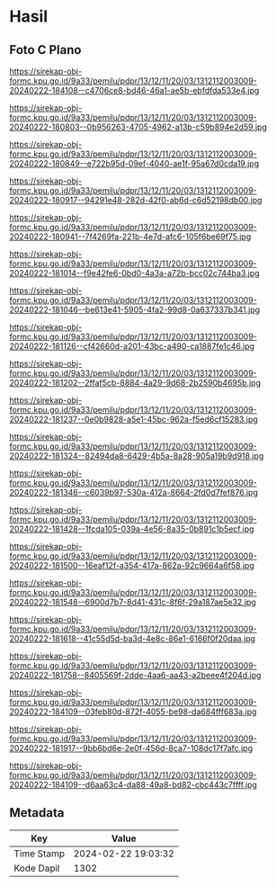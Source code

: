 # Hasil

## Foto C Plano

https://sirekap-obj-formc.kpu.go.id/9a33/pemilu/pdpr/13/12/11/20/03/1312112003009-20240222-184108--c4706ce8-bd46-46a1-ae5b-ebfdfda533e4.jpg

https://sirekap-obj-formc.kpu.go.id/9a33/pemilu/pdpr/13/12/11/20/03/1312112003009-20240222-180803--0b956263-4705-4962-a13b-c59b894e2d59.jpg

https://sirekap-obj-formc.kpu.go.id/9a33/pemilu/pdpr/13/12/11/20/03/1312112003009-20240222-180849--e722b95d-09ef-4040-ae1f-95a67d0cda19.jpg

https://sirekap-obj-formc.kpu.go.id/9a33/pemilu/pdpr/13/12/11/20/03/1312112003009-20240222-180917--94291e48-282d-42f0-ab6d-c6d52198db00.jpg

https://sirekap-obj-formc.kpu.go.id/9a33/pemilu/pdpr/13/12/11/20/03/1312112003009-20240222-180941--7f4269fa-221b-4e7d-afc6-105f6be69f75.jpg

https://sirekap-obj-formc.kpu.go.id/9a33/pemilu/pdpr/13/12/11/20/03/1312112003009-20240222-181014--f9e42fe6-0bd0-4a3a-a72b-bcc02c744ba3.jpg

https://sirekap-obj-formc.kpu.go.id/9a33/pemilu/pdpr/13/12/11/20/03/1312112003009-20240222-181046--be613e41-5905-4fa2-99d8-0a637337b341.jpg

https://sirekap-obj-formc.kpu.go.id/9a33/pemilu/pdpr/13/12/11/20/03/1312112003009-20240222-181126--cf42660d-a201-43bc-a490-ca1887fe1c46.jpg

https://sirekap-obj-formc.kpu.go.id/9a33/pemilu/pdpr/13/12/11/20/03/1312112003009-20240222-181202--2ffaf5cb-8884-4a29-9d68-2b2590b4695b.jpg

https://sirekap-obj-formc.kpu.go.id/9a33/pemilu/pdpr/13/12/11/20/03/1312112003009-20240222-181237--0e0b9828-a5e1-45bc-962a-f5ed6cf15283.jpg

https://sirekap-obj-formc.kpu.go.id/9a33/pemilu/pdpr/13/12/11/20/03/1312112003009-20240222-181324--82494da8-6429-4b5a-8a28-905a19b9d918.jpg

https://sirekap-obj-formc.kpu.go.id/9a33/pemilu/pdpr/13/12/11/20/03/1312112003009-20240222-181346--c6039b97-530a-412a-8664-2fd0d7fef876.jpg

https://sirekap-obj-formc.kpu.go.id/9a33/pemilu/pdpr/13/12/11/20/03/1312112003009-20240222-181428--1fcda105-039a-4e56-8a35-0b891c1b5ecf.jpg

https://sirekap-obj-formc.kpu.go.id/9a33/pemilu/pdpr/13/12/11/20/03/1312112003009-20240222-181500--16eaf12f-a354-417a-862a-92c9664a6f58.jpg

https://sirekap-obj-formc.kpu.go.id/9a33/pemilu/pdpr/13/12/11/20/03/1312112003009-20240222-181548--6900d7b7-8d41-431c-8f6f-29a187ae5e32.jpg

https://sirekap-obj-formc.kpu.go.id/9a33/pemilu/pdpr/13/12/11/20/03/1312112003009-20240222-181618--41c55d5d-ba3d-4e8c-86e1-6166f0f20daa.jpg

https://sirekap-obj-formc.kpu.go.id/9a33/pemilu/pdpr/13/12/11/20/03/1312112003009-20240222-181758--8405569f-2dde-4aa6-aa43-a2beee4f204d.jpg

https://sirekap-obj-formc.kpu.go.id/9a33/pemilu/pdpr/13/12/11/20/03/1312112003009-20240222-184109--03feb80d-872f-4055-be98-da684fff683a.jpg

https://sirekap-obj-formc.kpu.go.id/9a33/pemilu/pdpr/13/12/11/20/03/1312112003009-20240222-181917--9bb6bd6e-2e0f-456d-8ca7-108dc17f7afc.jpg

https://sirekap-obj-formc.kpu.go.id/9a33/pemilu/pdpr/13/12/11/20/03/1312112003009-20240222-184109--d6aa63c4-da88-49a8-bd82-cbc443c7ffff.jpg


## Metadata

| Key        | Value               |
| ---------- | ------------------- |
| Time Stamp | 2024-02-22 19:03:32 |
| Kode Dapil | 1302                |




